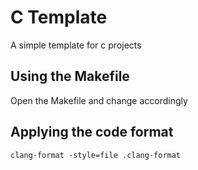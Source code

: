 # C Template

A simple template for c projects

## Using the Makefile

Open the Makefile and change accordingly

## Applying the code format

`clang-format -style=file .clang-format`
